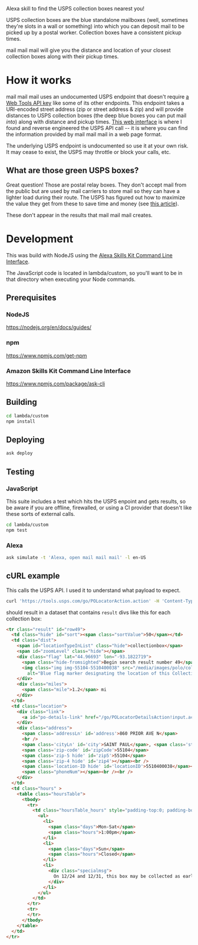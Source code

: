 Alexa skill to find the USPS collection boxes nearest you!

USPS collection boxes are the blue standalone mailboxes (well, sometimes they're slots in a wall or something) into which you can deposit mail to be picked up by a postal worker. Collection boxes have a consistent pickup times.

mail mail mail will give you the distance and location of your closest collection boxes along with their pickup times.

# How it works
mail mail mail uses an undocumented USPS endpoint that doesn't require [a Web Tools API key](https://www.usps.com/business/web-tools-apis/welcome.htm) like some of its other endpoints. This endpoint takes a URI-encoded street address (zip or street address & zip) and will provide distances to USPS collection boxes (the deep blue boxes you can put mail _into_) along with distance and pickup times. [This web interface](https://tools.usps.com/go/POLocatorAction.action) is where I found and reverse engineered the USPS API call -- it is where you can find the information provided by mail mail mail in a web page format.

The underlying USPS endpoint is undocumented so use it at your own risk. It may cease to exist, the USPS may throttle or block your calls, etc.

## What are those green USPS boxes?
Great question! Those are postal relay boxes. They don't accept mail from the public but are used by mail carriers to store mail so they can have a lighter load during their route. The USPS has figured out how to maximize the value they get from these to save time and money (see [this article](https://mentalfloss.com/article/71244/what-are-those-dark-green-mailboxes-dont-accept-mail)).

These don't appear in the results that mail mail mail creates.

# Development
This was build with NodeJS using the [Alexa Skills Kit Command Line Interface](https://developer.amazon.com/docs/smapi/ask-cli-intro.html).

The JavaScript code is located in lambda/custom, so you'll want to be in that directory when executing your Node commands.

## Prerequisites
### NodeJS
https://nodejs.org/en/docs/guides/

### npm
https://www.npmjs.com/get-npm

### Amazon Skills Kit Command Line Interface
https://www.npmjs.com/package/ask-cli


## Building
```bash
cd lambda/custom
npm install
```

## Deploying
```bash
ask deploy
```

## Testing
### JavaScript
This suite includes a test which hits the USPS enpoint and gets results, so be aware if you are offline, firewalled, or using a CI provider that doesn't like these sorts of external calls.
```bash
cd lambda/custom
npm test
```

### Alexa
```bash
ask simulate -t 'Alexa, open mail mail mail' -l en-US
```

## cURL example
This calls the USPS API. I used it to understand what payload to expect.
```bash
curl 'https://tools.usps.com/go/POLocatorAction.action' -H 'Content-Type: application/x-www-form-urlencoded' -H 'User-Agent: Mozilla' -H 'Accept: application/xhtml+xml' --data 'locationTypeQ=collectionbox&address=55104'
```
should result in a dataset that contains `result` divs like this for each collection box:
```HTML
<tr class="result" id="row49">
  <td class="hide" id="sort"><span class="sortValue">50</span></td>
  <td class="dist">
    <span id="locationTypeInList" class="hide">collectionbox</span>
    <span id="zoomLevel" class="hide"></span>
    <div class="flag" lat="44.96693" lon="-93.1822719">
      <span class="hide-fromsighted">Begin search result number 49</span>
      <img class="img img-55104-5510400038" src="/media/images/polo/collectionBox.png"
        alt="Blue flag marker designating the location of this Collection Box. Clicking this icon will scroll the map on the right of this page to make the location's equivalent marker visible inside the map. This may be helpful should you wish to print your selected location." />
    </div>
    <div class="miles">
      <span class="mile">1.2</span> mi
    </div>
  </td>
  <td class="location">
    <div class="link">
      <a id="po-details-link" href="/go/POLocatorDetailsAction!input.action?locationTypeQ=collectionbox&amp;address=55104&amp;radius=20&amp;locationType=collectionbox&amp;locationID=5510400038&amp;locationName=USPS+COLLECTION+BOX+-+BLUE+BOX&amp;address2=&amp;address1=860+PRIOR+AVE+N&amp;city=SAINT+PAUL&amp;state=MN&amp;zip5=55104&amp;zip4=&amp;tollFree=&amp;fax=&amp;latitude=44.96693&amp;longitude=-93.1822719&amp;sWithin=20&amp;&amp;&amp;&amp;&amp;&amp;&amp;&amp;&amp;" onclick=""><span class="po-name">USPS COLLECTION BOX - BLUE BOX</span>&nbsp;&#8250;</a>
    </div>
    <div class="address">
      <span class='addressLn' id='address'>860 PRIOR AVE N</span>
      <br />
      <span class='cityLn' id='city'>SAINT PAUL</span>, <span class='stateLn' id='state'>MN</span>
      <span class='zip-code' id='zipCode'>55104</span>
      <span class='zip-5 hide' id='zip5'>55104</span>
      <span class='zip-4 hide' id='zip4'></span><br />
      <span class='location-ID hide' id='locationID'>5510400038</span><br />
      <span class="phoneNum"></span><br /><br />
    </div>
  </td>
  <td class="hours" >
    <table class="hoursTable">
      <tbody>
        <tr>
          <td class="hoursTable_hours" style="padding-top:0; padding-bottom:12px;">
            <ul>
              <li>
                <span class="days">Mon-Sat</span>
                <span class="hours">1:00pm</span>
              </li>
              <li>
                <span class="days">Sun</span>
                <span class="hours">Closed</span>
              </li>
              <li>
                <div class="specialmsg">
                  On 12/24 and 12/31, this box may be collected as early as 12 noon.
                </div>
              </li>
            </ul>
          </td>
        </tr>
        <tr>
        </tr>
      </tbody>
    </table>
  </td>
</tr>
```